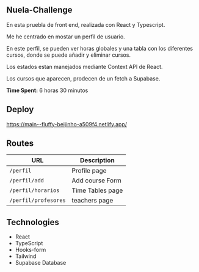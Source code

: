 ## Nuela-Challenge

En esta pruebla de front end, realizada con React y Typescript.

Me he centrado en mostar un perfil de usuario.

En este perfil, se pueden ver horas globales y una tabla con los diferentes cursos, donde se puede añadir y eliminar cursos.

Los estados estan manejados mediante Context API de React.

Los cursos que aparecen, prodecen de un fetch a Supabase.

**Time Spent:** 6 horas 30 minutos

## Deploy

https://main--fluffy-beijinho-a509f4.netlify.app/

## Routes

| URL                  | Description      |
| -------------------- | ---------------- |
| `/perfil`            | Profile page     |
| `/perfil/add`        | Add course Form  |
| `/perfil/horarios`   | Time Tables page |
| `/perfil/profesores` | teachers page    |

## Technologies

- React
- TypeScript
- Hooks-form
- Tailwind
- Supabase Database
